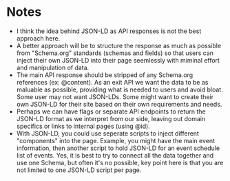 # Notes
- I think the idea behind JSON-LD as API responses is not the best approach here.
- A better approach will be to structure the response as much as possible from "Schema.org" standards (schemas and fields) so that users can inject their own JSON-LD into their page seemlessly with miminal effort and manipulation of data.
- The main API response should be stripped of any Schema.org references (ex: @content). As an exit API we want the data to be as maluable as possible, providing what is needed to users and avoid bloat. Some user may not want JSON-LDs. Some might want to create their own JSON-LD for their site based on their own requirements and needs.
- Perhaps we can have flags or separate API endpoints to return the JSON-LD format as we interpret from our side, leaving out domain specifics or links to internal pages (using @id).
- With JSON-LD, you could use seperate scripts to inject different "components" into the page. Example, you might have the main event information, then another script to hold JSON-LD for an event schedule list of events. Yes, it is best to try to connect all the data together and use one Schema, but often it's no possible, key point here is that you are not limited to one JSON-LD script per page.